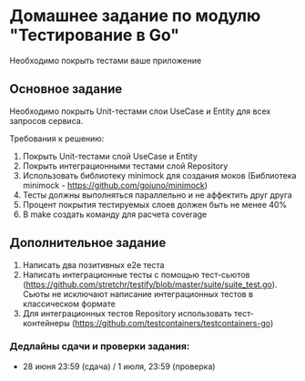 # Домашнее задание по модулю "Тестирование в Go"

Необходимо покрыть тестами ваше приложение

## Основное задание

Необходимо покрыть Unit-тестами слои UseCase и Entity для всех запросов сервиса.

Требования к решению:

1. Покрыть Unit-тестами слой UseCase и Entity
2. Покрыть интеграционными тестами слой Repository
3. Использовать библиотеку minimock для создания моков (Библиотека minimock - https://github.com/gojuno/minimock)
4. Тесты должны выполняться параллельно и не аффектить друг друга
5. Процент покрытия тестируемых слоев должен быть не менее 40%
6. В make создать команду для расчета coverage

## Дополнительное задание

1. Написать два позитивных e2e теста
2. Написать интеграционные тесты с помощью тест-сьютов (https://github.com/stretchr/testify/blob/master/suite/suite_test.go). Сьюты не исключают написание интеграционных тестов в классическом формате
3. Для интеграционных тестов Repository использовать тест-контейнеры (https://github.com/testcontainers/testcontainers-go)

### Дедлайны сдачи и проверки задания:
- 28 июня 23:59 (сдача) / 1 июля, 23:59 (проверка)
